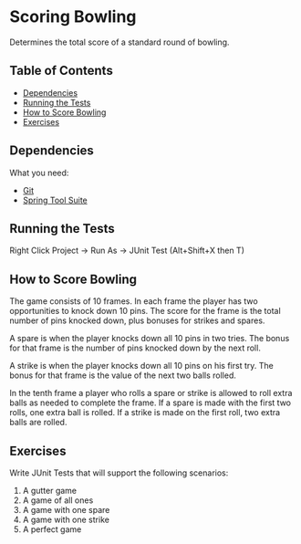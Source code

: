 # Scoring Bowling
Determines the total score of a standard round of bowling.

## Table of Contents

* [Dependencies](#dependencies)
* [Running the Tests](#running-the-tests)
* [How to Score Bowling](#how-to-score-bowling)
* [Exercises](#exercises)

## Dependencies
What you need:
* [Git](https://git-scm.com/downloads "Git")
* [Spring Tool Suite](https://spring.io/tools/sts/all "STS")

## Running the Tests
Right Click Project -> Run As -> JUnit Test (Alt+Shift+X then T)

## How to Score Bowling
The game consists of 10 frames.  In each frame the player has
two opportunities to knock down 10 pins.  The score for the frame is the total
number of pins knocked down, plus bonuses for strikes and spares.

A spare is when the player knocks down all 10 pins in two tries.  The bonus for
that frame is the number of pins knocked down by the next roll.

A strike is when the player knocks down all 10 pins on his first try.  The bonus
for that frame is the value of the next two balls rolled.

In the tenth frame a player who rolls a spare or strike is allowed to roll extra
balls as needed to complete the frame.  If a spare is made with the first two rolls,
one extra ball is rolled. If a strike is made on the first roll, two extra balls are 
rolled. 


## Exercises
Write JUnit Tests that will support the following scenarios:  
1. A gutter game
2. A game of all ones
3. A game with one spare
4. A game with one strike
5. A perfect game
